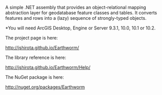 A simple .NET assembly that provides an object-relational mapping abstraction layer for geodatabase feature classes and tables. It converts features and rows into a (lazy) sequence of strongly-typed objects.

*You will need ArcGIS Desktop, Engine or Server 9.3.1, 10.0, 10.1 or 10.2.

The project page is here:

http://jshirota.github.io/Earthworm/

The library reference is here:

http://jshirota.github.io/Earthworm/Help/

The NuGet package is here:

http://nuget.org/packages/Earthworm
